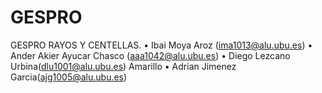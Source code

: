 # GESPRO
GESPRO RAYOS Y CENTELLAS.
• Ibai Moya Aroz (ima1013@alu.ubu.es)
• Ander Akier Ayucar Chasco (aaa1042@alu.ubu.es)
• Diego Lezcano Urbina(dlu1001@alu.ubu.es) Amarillo 
• Adrian Jimenez Garcia(ajg1005@alu.ubu.es)
 
